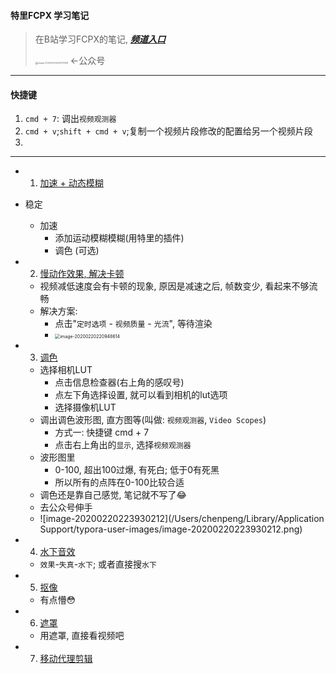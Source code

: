 #### 特里FCPX 学习笔记

> 在B站学习FCPX的笔记, ***[频道入口](https://space.bilibili.com/110974/channel/detail?cid=25233)***
>
> <img src="/Users/chenpeng/Library/Application Support/typora-user-images/image-20200220224027658.png" alt="image-20200220224027658" style="zoom:25%;" />  ←公众号

---

#### 快捷键

1. `cmd + 7`: 调出`视频观测器`
2. `cmd + v`;`shift + cmd + v`;复制一个视频片段修改的配置给另一个视频片段
3. 

---



- 1. [加速 + 动态模糊]((https://www.bilibili.com/video/av14939608))
- 稳定
    - 加速
        - 添加运动模糊模糊(用特里的插件)
        - 调色 (可选)
  	
- 2. [慢动作效果, 解决卡顿](https://www.bilibili.com/video/av14794784)

  - 视频减低速度会有卡顿的现象, 原因是减速之后, 帧数变少, 看起来不够流畅
  - 解决方案: 
    - 点击"`定时选项` - `视频质量` - `光流`", 等待渲染
    - <img src="/Users/chenpeng/Library/Application Support/typora-user-images/image-20200220220948614.png" alt="image-20200220220948614" style="zoom:50%;" />

- 3. [调色](https://www.bilibili.com/video/av14731076)

  - 选择相机LUT
    - 点击信息检查器(右上角的感叹号)
    - 点左下角选择设置, 就可以看到相机的lut选项
    - 选择摄像机LUT
  - 调出调色波形图, 直方图等(叫做: `视频观测器`, `Video Scopes`)
    - 方式一: 快捷键 cmd + 7
    - 点击右上角出的`显示`, 选择`视频观测器`
  - 波形图里
    - 0-100, 超出100过爆, 有死白; 低于0有死黑
    - 所以所有的点阵在0-100比较合适
  - 调色还是靠自己感觉, 笔记就不写了😂
  - 去公众号伸手
  - ![image-20200220223930212](/Users/chenpeng/Library/Application Support/typora-user-images/image-20200220223930212.png)

- 4. [水下音效](https://www.bilibili.com/video/av15688859)

  - `效果`-`失真`-`水下`; 或者直接搜`水下`

- 5. [抠像](https://www.bilibili.com/video/av15457936)

  - 有点懵😳

- 6. [遮罩](https://www.bilibili.com/video/av15336866)

  - 用遮罩, 直接看视频吧

- 7. [移动代理剪辑](https://www.bilibili.com/video/av47195792)

